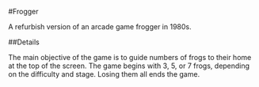 #Frogger

A refurbish version of an arcade game frogger in 1980s.

##Details

The main objective of the game is to guide numbers of frogs to their home at the top of the screen. 
The game begins with 3, 5, or 7 frogs, depending on the difficulty and stage. 
Losing them all ends the game. 